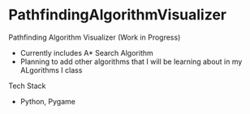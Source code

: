 # PathfindingAlgorithmVisualizer

Pathfinding Algorithm Visualizer (Work in Progress)
- Currently includes A* Search Algorithm
- Planning to add other algorithms that I will be learning about in my ALgorithms I class

Tech Stack
- Python, Pygame
